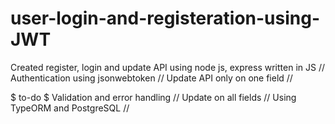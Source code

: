# user-login-and-registeration-using-JWT

Created register, login and update API using node js, express written in JS //
Authentication using jsonwebtoken //
Update API only on one field //

$ to-do $
Validation and error handling //
Update on all fields //
Using TypeORM and PostgreSQL //




